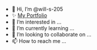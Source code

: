  - 👋 Hi, I’m @will-s-205
- ✨ [My Portfolio](https://will-s-205.github.io/fcc-portfolio/)
- 👀 I’m interested in ...
- 🌱 I’m currently learning ...
- 💞️ I’m looking to collaborate on ...
- 📫 How to reach me ...

<!---
will-s-205/will-s-205 is a ✨ special ✨ repository because its `README.md` (this file) appears on your GitHub profile.
You can click the Preview link to take a look at your changes.
--->
